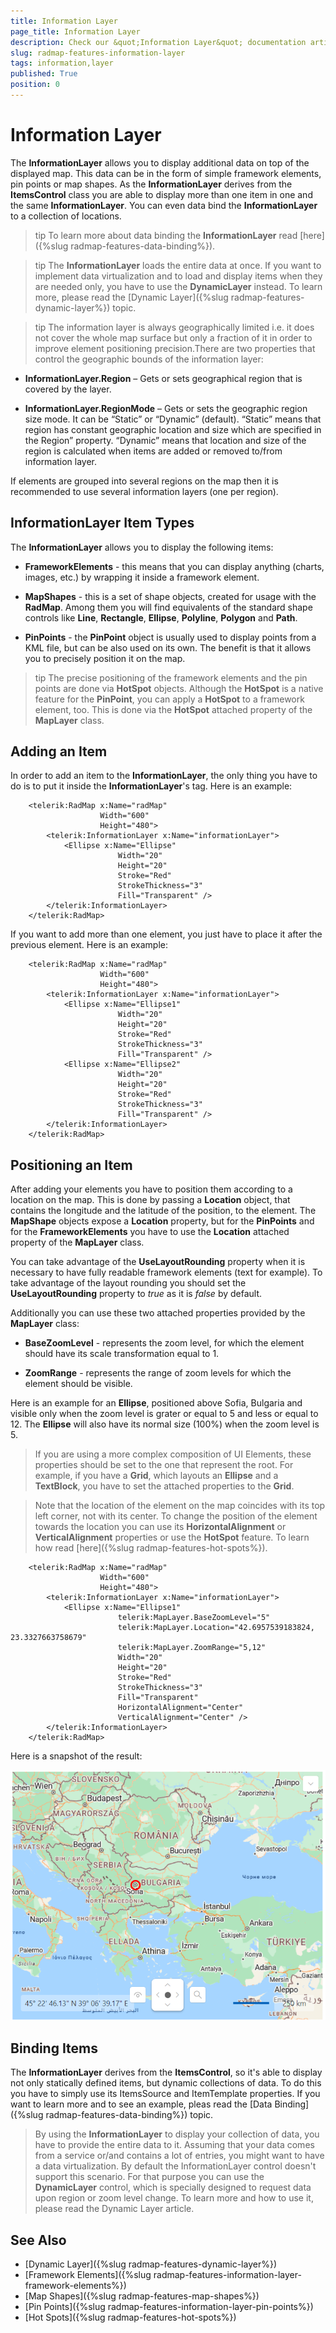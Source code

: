 ```yaml
---
title: Information Layer
page_title: Information Layer
description: Check our &quot;Information Layer&quot; documentation article for the RadMap {{ site.framework_name }} control.
slug: radmap-features-information-layer
tags: information,layer
published: True
position: 0
---
```


# Information Layer

The __InformationLayer__ allows you to display additional data on top of the displayed map. This data can be in the form of simple framework elements, pin points or map shapes. As the __InformationLayer__ derives from the __ItemsControl__ class you are able to display more than one item in one and the same __InformationLayer__. You can even data bind the __InformationLayer__ to a collection of locations.      

>tip To learn more about data binding the __InformationLayer__ read [here]({%slug radmap-features-data-binding%}).        

>tip The __InformationLayer__ loads the entire data at once. If you want to implement data virtualization and to load and display items when they are needed only, you have to use the __DynamicLayer__ instead. To learn more, please read the [Dynamic Layer]({%slug radmap-features-dynamic-layer%}) topic.        

>tip The information layer is always geographically limited i.e. it does not cover the whole map surface but only a fraction of it in order to improve element positioning precision.There are two properties that control the geographic bounds of the information layer:

* __InformationLayer.Region__ – Gets or sets geographical region that is covered by the layer.            

* __InformationLayer.RegionMode__ – Gets or sets the geographic region size mode. It can be “Static” or “Dynamic” (default). “Static” means that region has constant geographic location and size which are specified in the Region” property. “Dynamic” means that location and size of the region is calculated when items are added or removed to/from information layer.

If elements are grouped into several regions on the map then it is recommended to use several information layers (one per region).

## InformationLayer Item Types

The __InformationLayer__ allows you to display the following items:        

* __FrameworkElements__ - this means that you can display anything (charts, images, etc.) by wrapping it inside a framework element.            

* __MapShapes__ - this is a set of shape objects, created for usage with the __RadMap__. Among them you will find equivalents of the standard shape controls like __Line__, __Rectangle__, __Ellipse__, __Polyline__, __Polygon__ and __Path__.            

* __PinPoints__ - the __PinPoint__ object is usually used to display points from a KML file, but can be also used on its own. The benefit is that it allows you to precisely position it on the map.            

>tip The precise positioning of the framework elements and the pin points are done via __HotSpot__ objects. Although the __HotSpot__ is a native feature for the __PinPoint__, you can apply a __HotSpot__ to a framework element, too. This is done via the __HotSpot__ attached property of the __MapLayer__ class.          

## Adding an Item

In order to add an item to the __InformationLayer__, the only thing you have to do is to put it inside the __InformationLayer__'s tag. Here is an example:        


```XAML
	<telerik:RadMap x:Name="radMap"
	                Width="600"
	                Height="480">
	    <telerik:InformationLayer x:Name="informationLayer">
	        <Ellipse x:Name="Ellipse"
	                    Width="20"
	                    Height="20"
	                    Stroke="Red"
	                    StrokeThickness="3"
	                    Fill="Transparent" />
	    </telerik:InformationLayer>
	</telerik:RadMap>
```

If you want to add more than one element, you just have to place it after the previous element. Here is an example:


```XAML
	<telerik:RadMap x:Name="radMap"
	                Width="600"
	                Height="480">
	    <telerik:InformationLayer x:Name="informationLayer">
	        <Ellipse x:Name="Ellipse1"
	                    Width="20"
	                    Height="20"
	                    Stroke="Red"
	                    StrokeThickness="3"
	                    Fill="Transparent" />
	        <Ellipse x:Name="Ellipse2"
	                    Width="20"
	                    Height="20"
	                    Stroke="Red"
	                    StrokeThickness="3"
	                    Fill="Transparent" />
	    </telerik:InformationLayer>
	</telerik:RadMap>
```

## Positioning an Item

After adding your elements you have to position them according to a location on the map. This is done by passing a __Location__ object, that contains the longitude and the latitude of the position, to the element. The __MapShape__ objects expose a __Location__ property, but for the __PinPoints__ and for the __FrameworkElements__ you have to use the __Location__ attached property of the __MapLayer__ class.        

You can take advantage of the __UseLayoutRounding__ property when it is necessary to have fully readable framework elements (text for example). To take advantage of the layout rounding you should set the __UseLayoutRounding__ property to *true* as it is *false* by default.        

Additionally you can use these two attached properties provided by the __MapLayer__ class:        

* __BaseZoomLevel__ - represents the zoom level, for which the element should have its scale transformation equal to 1.            

* __ZoomRange__ - represents the range of zoom levels for which the element should be visible.            

Here is an example for an __Ellipse__, positioned above Sofia, Bulgaria and visible only when the zoom level is grater or equal to 5 and less or equal to 12. The __Ellipse__ will also have its normal size (100%) when the zoom level is 5.        

>If you are using a more complex composition of UI Elements, these properties should be set to the one that represent the root. For example, if you have a __Grid__, which layouts an __Ellipse__ and a __TextBlock__, you have to set the attached properties to the __Grid__.          

<!-- -->
>Note that the location of the element on the map coincides with its top left corner, not with its center. To change the position of the element towards the location you can use its __HorizontalAlignment__ or __VerticalAlignment__ properties or use the __HotSpot__ feature. To learn how read [here]({%slug radmap-features-hot-spots%}).          


```XAML
	<telerik:RadMap x:Name="radMap"
	                Width="600"
	                Height="480">
	    <telerik:InformationLayer x:Name="informationLayer">
	        <Ellipse x:Name="Ellipse1"
	                    telerik:MapLayer.BaseZoomLevel="5"
	                    telerik:MapLayer.Location="42.6957539183824, 23.3327663758679"
	                    telerik:MapLayer.ZoomRange="5,12"
	                    Width="20"
	                    Height="20"
	                    Stroke="Red"
	                    StrokeThickness="3"
	                    Fill="Transparent"
	                    HorizontalAlignment="Center"
	                    VerticalAlignment="Center" />
	    </telerik:InformationLayer>
	</telerik:RadMap>
```

Here is a snapshot of the result:

![{{ site.framework_name }} RadMap Information Layer Item Positioning](images/RadMap_Features_InformationLayer_01.png)

## Binding Items

The __InformationLayer__ derives from the __ItemsControl__, so it's able to display not only statically defined items, but dynamic collections of data. To do this you have to simply use its ItemsSource and ItemTemplate properties. If you want to learn more and to see an example, pleas read the [Data Binding]({%slug radmap-features-data-binding%}) topic.        

>By using the __InformationLayer__ to display your collection of data, you have to provide the entire data to it. Assuming that your data comes from a service or/and contains a lot of entries, you might want to have a data virtualization. By default the InformationLayer control doesn't support this scenario. For that purpose you can use the __DynamicLayer__ control, which is specially designed to request data upon region or zoom level change. To learn more and how to use it, please read the Dynamic Layer article.          

## See Also
 * [Dynamic Layer]({%slug radmap-features-dynamic-layer%})
 * [Framework Elements]({%slug radmap-features-information-layer-framework-elements%})
 * [Map Shapes]({%slug radmap-features-map-shapes%})
 * [Pin Points]({%slug radmap-features-information-layer-pin-points%})
 * [Hot Spots]({%slug radmap-features-hot-spots%})